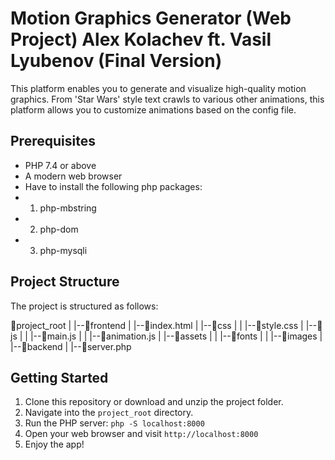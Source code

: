 # Motion Graphics Generator (Web Project) Alex Kolachev ft. Vasil Lyubenov (Final Version)

This platform enables you to generate and visualize high-quality motion graphics. From 'Star Wars' style text crawls to various other animations, this platform allows you to customize animations based on the config file.

## Prerequisites
- PHP 7.4 or above
- A modern web browser
- Have to install the following php packages:
- 1. php-mbstring
- 2. php-dom
- 3. php-mysqli

## Project Structure
The project is structured as follows:

📁project_root
|
|--📁frontend
| |--📄index.html
| |--📁css
| | |--📄style.css
| |--📁js
| | |--📄main.js
| | |--📄animation.js
| |--📁assets
| | |--📁fonts
| | |--📁images
|
|--📁backend
| |--📄server.php

## Getting Started
1. Clone this repository or download and unzip the project folder.
2. Navigate into the `project_root` directory.
3. Run the PHP server: `php -S localhost:8000`
4. Open your web browser and visit `http://localhost:8000`
5. Enjoy the app!